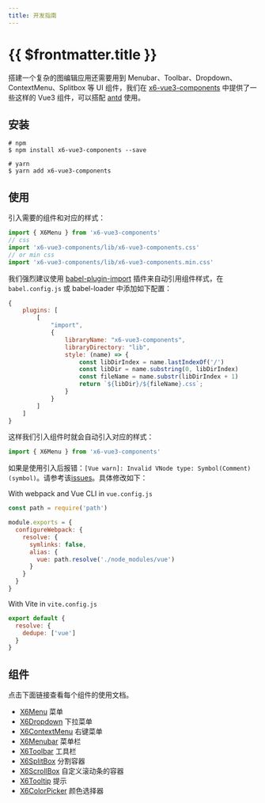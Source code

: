```yaml
---
title: 开发指南
---
```


# {{ $frontmatter.title }}

搭建一个复杂的图编辑应用还需要用到 Menubar、Toolbar、Dropdown、ContextMenu、Splitbox 等 UI 组件，我们在 [x6-vue3-components](https://www.npmjs.com/package/x6-vue3-components) 中提供了一些这样的 Vue3 组件，可以搭配 [antd](https://ant.design/) 使用。

## 安装

```shell
# npm
$ npm install x6-vue3-components --save

# yarn
$ yarn add x6-vue3-components
```



## 使用

引入需要的组件和对应的样式：

```js
import { X6Menu } from 'x6-vue3-components'
// css
import 'x6-vue3-components/lib/x6-vue3-components.css'
// or min css
import 'x6-vue3-components/lib/x6-vue3-components.min.css'
```

我们强烈建议使用 [babel-plugin-import](https://github.com/ant-design/babel-plugin-import) 插件来自动引用组件样式，在 `babel.config.js` 或 babel-loader 中添加如下配置：

```js
{
    plugins: [
        [
            "import",
            {
                libraryName: "x6-vue3-components",
                libraryDirectory: "lib",
                style: (name) => {
                    const libDirIndex = name.lastIndexOf('/')
                    const libDir = name.substring(0, libDirIndex)
                    const fileName = name.substr(libDirIndex + 1)
                    return `${libDir}/${fileName}.css`;
                }
            }
        ]
    ]
}
```

这样我们引入组件时就会自动引入对应的样式：

```js
import { X6Menu } from 'x6-vue3-components'
```

如果是使用引入后报错：`[Vue warn]: Invalid VNode type: Symbol(Comment) (symbol)`。请参考该[issues](https://github.com/vuejs/core/issues/2064#issuecomment-797365133)。具体修改如下：

With webpack and Vue CLI in `vue.config.js`
```js
const path = require('path')

module.exports = {
  configureWebpack: {
    resolve: {
      symlinks: false,
      alias: {
        vue: path.resolve('./node_modules/vue')
      }
    }
  }
}
```

With Vite in `vite.config.js`
```js
export default {
  resolve: {
    dedupe: ['vue']
  }
}
```

## 组件

点击下面链接查看每个组件的使用文档。



- [X6Menu](./menu/) 菜单
- [X6Dropdown](./dropdown/) 下拉菜单
- [X6ContextMenu](./contextmenu/) 右键菜单
- [X6Menubar](./menubar/) 菜单栏
- [X6Toolbar](./toolbar/) 工具栏
- [X6SplitBox](./splitbox/) 分割容器
- [X6ScrollBox](./scrollbox/) 自定义滚动条的容器
- [X6Tooltip](./tooltip/) 提示
- [X6ColorPicker](./colorPicker/) 颜色选择器